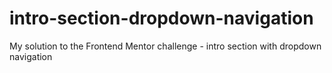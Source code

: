 # intro-section-dropdown-navigation
My solution to the Frontend Mentor challenge - intro section with dropdown navigation
